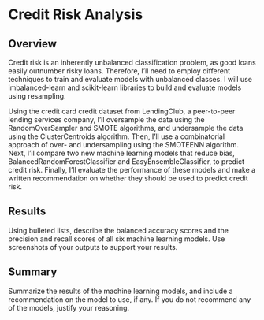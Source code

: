 # Credit Risk Analysis

## Overview
Credit risk is an inherently unbalanced classification problem, as good loans easily outnumber risky loans. Therefore, I’ll need to employ different techniques to train and evaluate models with unbalanced classes. I will use imbalanced-learn and scikit-learn libraries to build and evaluate models using resampling.

Using the credit card credit dataset from LendingClub, a peer-to-peer lending services company, I’ll oversample the data using the RandomOverSampler and SMOTE algorithms, and undersample the data using the ClusterCentroids algorithm. Then, I’ll use a combinatorial approach of over- and undersampling using the SMOTEENN algorithm. Next, I’ll compare two new machine learning models that reduce bias, BalancedRandomForestClassifier and EasyEnsembleClassifier, to predict credit risk. Finally, I’ll evaluate the performance of these models and make a written recommendation on whether they should be used to predict credit risk.

## Results
Using bulleted lists, describe the balanced accuracy scores and the precision and recall scores of all six machine learning models. Use screenshots of your outputs to support your results.

## Summary
Summarize the results of the machine learning models, and include a recommendation on the model to use, if any. If you do not recommend any of the models, justify your reasoning.
